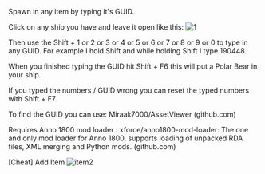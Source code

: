 Spawn in any item by typing it's GUID.

Click on any ship you have and leave it open like this:
![1](https://user-images.githubusercontent.com/50437199/163830328-8936e026-a462-4298-a2d1-6ea9081c847f.jpg)


Then use the Shift + 1 or 2 or 3 or 4 or 5 or 6 or 7 or 8 or 9 or 0 to type in any GUID.
For example I hold Shift and while holding Shift I type 190448.

When you finished typing the GUID hit Shift + F6 this will put a Polar Bear in your ship.

If you typed the numbers / GUID wrong you can reset the typed numbers with Shift + F7.

To find the GUID you can use:
Miraak7000/AssetViewer (github.com)

Requires Anno 1800 mod loader :
xforce/anno1800-mod-loader: The one and only mod loader for Anno 1800, supports loading of unpacked RDA files, XML merging and Python mods. (github.com)

[Cheat] Add Item
![item2](https://user-images.githubusercontent.com/50437199/164049042-cc0d4d23-77a1-456a-99f9-2ae31ad42249.jpg)
